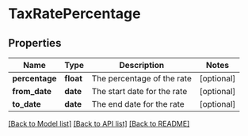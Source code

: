# TaxRatePercentage

## Properties
Name | Type | Description | Notes
------------ | ------------- | ------------- | -------------
**percentage** | **float** | The percentage of the rate | [optional] 
**from_date** | **date** | The start date for the rate | [optional] 
**to_date** | **date** | The end date for the rate | [optional] 

[[Back to Model list]](../README.md#documentation-for-models) [[Back to API list]](../README.md#documentation-for-api-endpoints) [[Back to README]](../README.md)


